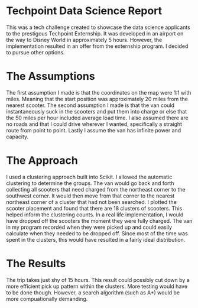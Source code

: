 # Techpoint Data Science Report
This was a tech challenge created to showcase the data science applicants to the prestigous Techpoint Externship. It was developed in an airport on the way to Disney World in approximately 5 hours. However, the implementation resulted in an offer from the externship program. I decided to pursue other options.
# The Assumptions
The first assumption I made is that the coordinates on the map were 1:1 with miles. Meaning that the start position was approximately 20 miles from the nearest scooter. The second assumption I made is that the van could instantaneously suck in the scooters and put them into charge or else that the 50 miles per hour included average load time. I also assumed there are no roads and that I could drive wherever I wanted, specifically a straight route from point to point. Lastly I assume the van has infinite power and capacity.
# The Approach
I used a clustering approach built into Scikit. I allowed the automatic clustering to determine the groups. The van would go back and forth collecting all scooters that need charged from the northeast corner to the southwest corner. It would then move from that corner to the nearest northeast corner of a cluster that had not been searched. I plotted the scooter placement and found that there are 18 clusters of scooters. This helped inform the clustering counts. In a real life implementation, I would have dropped off the scooters the moment they were fully charged. The van in my program recorded when they were picked up and could easily calculate when they needed to be dropped off. Since most of the time was spent in the clusters, this would have resulted in a fairly ideal distribution.
# The Results
The trip takes just shy of 15 hours. This result could possibly cut down by a more efficient pick up pattern within the clusters. More testing would have to be done though. However, a search algorithm (such as A*) would be more compuationally demanding. 

